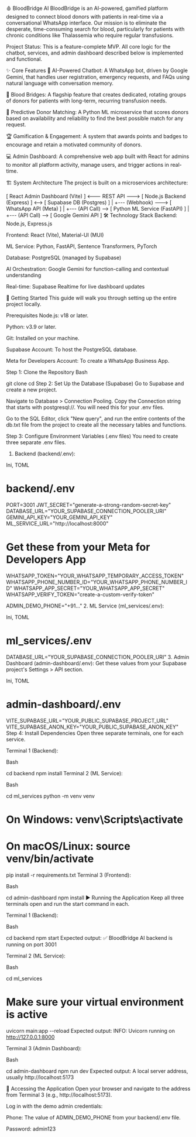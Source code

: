 🩸 BloodBridge AI
BloodBridge is an AI-powered, gamified platform designed to connect blood donors with patients in real-time via a conversational WhatsApp interface. Our mission is to eliminate the desperate, time-consuming search for blood, particularly for patients with chronic conditions like Thalassemia who require regular transfusions.

Project Status: This is a feature-complete MVP. All core logic for the chatbot, services, and admin dashboard described below is implemented and functional.

✨ Core Features
🤖 AI-Powered Chatbot: A WhatsApp bot, driven by Google Gemini, that handles user registration, emergency requests, and FAQs using natural language with conversation memory.

🌉 Blood Bridges: A flagship feature that creates dedicated, rotating groups of donors for patients with long-term, recurring transfusion needs.

🧠 Predictive Donor Matching: A Python ML microservice that scores donors based on availability and reliability to find the best possible match for any request.

🏆 Gamification & Engagement: A system that awards points and badges to encourage and retain a motivated community of donors.

💻 Admin Dashboard: A comprehensive web app built with React for admins to monitor all platform activity, manage users, and trigger actions in real-time.

🏗️ System Architecture
The project is built on a microservices architecture:

[ React Admin Dashboard (Vite) ] <--- REST API ---> [ Node.js Backend (Express) ] <--> [ Supabase DB (Postgres) ]
                                                            |
                                                            +--- (Webhook) ---> [ WhatsApp API (Meta) ]
                                                            |
                                                            +--- (API Call) --> [ Python ML Service (FastAPI) ]
                                                            |
                                                            +--- (API Call) --> [ Google Gemini API ]
🛠️ Technology Stack
Backend: Node.js, Express.js

Frontend: React (Vite), Material-UI (MUI)

ML Service: Python, FastAPI, Sentence Transformers, PyTorch

Database: PostgreSQL (managed by Supabase)

AI Orchestration: Google Gemini for function-calling and contextual understanding

Real-time: Supabase Realtime for live dashboard updates

🚀 Getting Started
This guide will walk you through setting up the entire project locally.

Prerequisites
Node.js: v18 or later.

Python: v3.9 or later.

Git: Installed on your machine.

Supabase Account: To host the PostgreSQL database.

Meta for Developers Account: To create a WhatsApp Business App.

Step 1: Clone the Repository
Bash

git clone <your-repository-url>
cd <your-repository-folder>
Step 2: Set Up the Database (Supabase)
Go to Supabase and create a new project.

Navigate to Database > Connection Pooling. Copy the Connection string that starts with postgresql://. You will need this for your .env files.

Go to the SQL Editor, click "New query", and run the entire contents of the db.txt file from the project to create all the necessary tables and functions.

Step 3: Configure Environment Variables (.env files)
You need to create three separate .env files.

1. Backend (backend/.env):

Ini, TOML

# backend/.env
PORT=3001
JWT_SECRET="generate-a-strong-random-secret-key"
DATABASE_URL="YOUR_SUPABASE_CONNECTION_POOLER_URI"
GEMINI_API_KEY="YOUR_GEMINI_API_KEY"
ML_SERVICE_URL="http://localhost:8000"

# Get these from your Meta for Developers App
WHATSAPP_TOKEN="YOUR_WHATSAPP_TEMPORARY_ACCESS_TOKEN"
WHATSAPP_PHONE_NUMBER_ID="YOUR_WHATSAPP_PHONE_NUMBER_ID"
WHATSAPP_APP_SECRET="YOUR_WHATSAPP_APP_SECRET"
WHATSAPP_VERIFY_TOKEN="create-a-custom-verify-token"

ADMIN_DEMO_PHONE="+91..."
2. ML Service (ml_services/.env):

Ini, TOML

# ml_services/.env
DATABASE_URL="YOUR_SUPABASE_CONNECTION_POOLER_URI"
3. Admin Dashboard (admin-dashboard/.env):
Get these values from your Supabase project's Settings > API section.

Ini, TOML

# admin-dashboard/.env
VITE_SUPABASE_URL="YOUR_PUBLIC_SUPABASE_PROJECT_URL"
VITE_SUPABASE_ANON_KEY="YOUR_PUBLIC_SUPABASE_ANON_KEY"
Step 4: Install Dependencies
Open three separate terminals, one for each service.

Terminal 1 (Backend):

Bash

cd backend
npm install
Terminal 2 (ML Service):

Bash

cd ml_services
python -m venv venv
# On Windows: venv\Scripts\activate
# On macOS/Linux: source venv/bin/activate
pip install -r requirements.txt
Terminal 3 (Frontend):

Bash

cd admin-dashboard
npm install
▶️ Running the Application
Keep all three terminals open and run the start command in each.

Terminal 1 (Backend):

Bash

cd backend
npm start
Expected output: ✅ BloodBridge AI backend is running on port 3001

Terminal 2 (ML Service):

Bash

cd ml_services
# Make sure your virtual environment is active
uvicorn main:app --reload
Expected output: INFO: Uvicorn running on http://127.0.0.1:8000

Terminal 3 (Admin Dashboard):

Bash

cd admin-dashboard
npm run dev
Expected output: A local server address, usually http://localhost:5173

🔑 Accessing the Application
Open your browser and navigate to the address from Terminal 3 (e.g., http://localhost:5173).

Log in with the demo admin credentials:

Phone: The value of ADMIN_DEMO_PHONE from your backend/.env file.

Password: admin123

